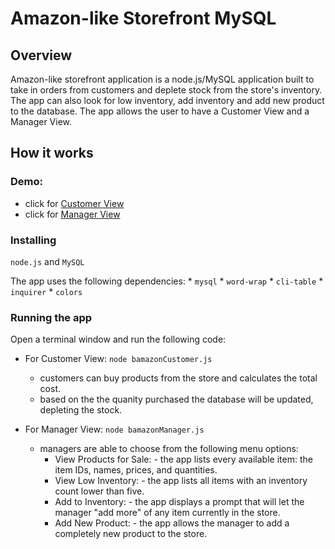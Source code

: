 # Amazon-like Storefront MySQL

## Overview

Amazon-like storefront application is a node.js/MySQL application built to take in orders from customers and deplete stock from the store's inventory. The app can also look for low inventory, add inventory and add new product to the database. The app allows the user to have a Customer View and a Manager View.

## How it works

### Demo:
   * click for [Customer View](https://www.youtube.com/watch?v=1N0joc9_p-c)
   * click for [Manager View](https://www.youtube.com/watch?v=1RE7CcWiiuw)

### Installing

`node.js` and `MySQL`

The app uses the following dependencies:
        * `mysql`
        * `word-wrap`
        * `cli-table`
        * `inquirer`
        * `colors`

### Running the app

Open a terminal window and run the following code:

* For Customer View:  `node bamazonCustomer.js`
    * customers can buy products from the store and calculates the total cost.
    * based on the the quanity purchased the database will be updated, depleting the stock.

* For Manager View:  `node bamazonManager.js`
    * managers are able to choose from the following menu options:
        * View Products for Sale: - the app lists every available item: the item IDs, names, prices, and quantities.
        * View Low Inventory: - the app lists all items with an inventory count lower than five.
        * Add to Inventory: - the app displays a prompt that will let the manager "add more" of any item currently in the store.
        * Add New Product: - the app allows the manager to add a completely new product to the store.


